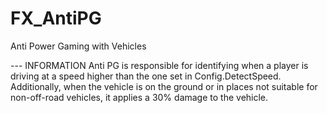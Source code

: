 # FX_AntiPG
Anti Power Gaming with Vehicles 

--- INFORMATION 
Anti PG is responsible for identifying when a player is driving at a speed higher than the one set in Config.DetectSpeed. Additionally, when the vehicle is on the ground or in places not suitable for non-off-road vehicles, it applies a 30% damage to the vehicle.


